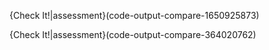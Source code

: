 
{Check It!|assessment}(code-output-compare-1650925873)

{Check It!|assessment}(code-output-compare-364020762)




